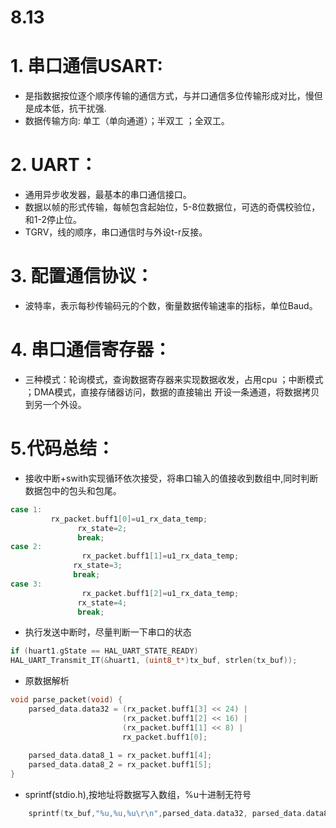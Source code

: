 # 8.13

# 1. 串口通信USART:

- 是指数据按位逐个顺序传输的通信方式，与并口通信多位传输形成对比，慢但是成本低，抗干扰强.
- 数据传输方向: 单工（单向通道）；半双工 ；全双工。

# 2. UART：

- 通用异步收发器，最基本的串口通信接口。
- 数据以帧的形式传输，每帧包含起始位，5-8位数据位，可选的奇偶校验位，和1-2停止位。
- TGRV，线的顺序，串口通信时与外设t-r反接。

# 3. 配置通信协议：

- 波特率，表示每秒传输码元的个数，衡量数据传输速率的指标，单位Baud。

# 4. 串口通信寄存器：

- 三种模式：轮询模式，查询数据寄存器来实现数据收发，占用cpu ；中断模式 ；DMA模式，直接存储器访问，数据的直接输出
开设一条通道，将数据拷贝到另一个外设。

# 5.代码总结：

- 接收中断+swith实现循环依次接受，将串口输入的值接收到数组中,同时判断数据包中的包头和包尾。

```c
case 1:
         rx_packet.buff1[0]=u1_rx_data_temp;
			   rx_state=2;
			   break;
case 2:
				rx_packet.buff1[1]=u1_rx_data_temp;
			  rx_state=3;
			  break;
case 3:
				rx_packet.buff1[2]=u1_rx_data_temp;
			   rx_state=4;
			   break;
```

- 执行发送中断时，尽量判断一下串口的状态

```c
if (huart1.gState == HAL_UART_STATE_READY)
HAL_UART_Transmit_IT(&huart1, (uint8_t*)tx_buf, strlen(tx_buf));
```

- 原数据解析

```c
void parse_packet(void) {
    parsed_data.data32 = (rx_packet.buff1[3] << 24) |
                         (rx_packet.buff1[2] << 16) |
                         (rx_packet.buff1[1] << 8) |
                         rx_packet.buff1[0];
    
    parsed_data.data8_1 = rx_packet.buff1[4];
    parsed_data.data8_2 = rx_packet.buff1[5];
}
```

- sprintf(stdio.h),按地址将数据写入数组，%u十进制无符号

```c
    sprintf(tx_buf,"%u,%u,%u\r\n",parsed_data.data32, parsed_data.data8_1, parsed_data.data8_2);
```